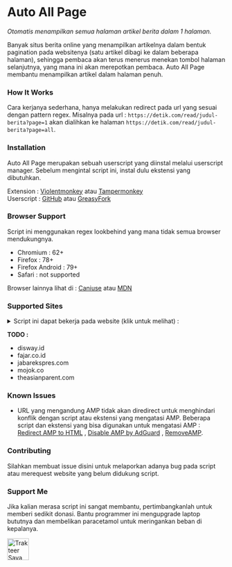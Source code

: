 # Auto All Page

*Otomatis menampilkan semua halaman artikel berita dalam 1 halaman.*

Banyak situs berita online yang menampilkan artikelnya dalam bentuk pagination pada websitenya (satu artikel dibagi ke
dalam beberapa halaman), sehingga pembaca akan terus menerus menekan tombol halaman selanjutnya, yang mana ini akan
merepotkan pembaca. Auto All Page membantu menampilkan artikel dalam halaman penuh.

### How It Works

Cara kerjanya sederhana, hanya melakukan redirect pada url yang sesuai dengan pattern regex.
Misalnya pada url : `https://detik.com/read/judul-berita?page=1` akan dialihkan ke
halaman `https://detik.com/read/judul-berita?page=all`.

### Installation

Auto All Page merupakan sebuah userscript yang diinstal melalui userscript manager. Sebelum mengintal script ini, instal
dulu ekstensi yang dibutuhkan.

Extension  : [Violentmonkey](https://violentmonkey.github.io/) atau [Tampermonkey](https://www.tampermonkey.net)  
Userscript : [GitHub](https://raw.githubusercontent.com/reforget-id/AutoAllPage/main/script/autoallpage.user.js)
atau [GreasyFork](https://greasyfork.org/id/scripts/415479-auto-all-page)

### Browser Support

Script ini menggunakan regex lookbehind yang mana tidak semua browser mendukungnya.

* Chromium : 62+
* Firefox : 78+
* Firefox Android : 79+
* Safari : not supported

Browser lainnya lihat di : [Caniuse](https://caniuse.com/js-regexp-lookbehind)
atau [MDN](https://developer.mozilla.org/en-US/docs/Web/JavaScript/Reference/Global_Objects/RegExp)

### Supported Sites

<details>
    <summary>Script ini dapat bekerja pada website (klik untuk melihat) :
</summary>  
    <ul>
        <li>20jam.com</li>
        <li>100kpj.com</li>
        <li>aboutmalang.com</li>
        <li>antaranews.com</li>
        <li>ayocirebon.com</li>
        <li>ayoindonesia.com</li>
        <li>akurat.co</li>
        <li>bolasport.com</li>
        <li>cnbcindonesia.com</li>
        <li>cnnindonesia.com</li>
        <li>dagangberita.com</li>
        <li>detik.com</li>
        <li>fortuneidn.com</li>
        <li>genpi.co</li>
        <li>grid.id</li>
        <li>gridoto.com</li>
        <li>herstory.co.id</li>
        <li>hops.id</li>
        <li>idntimes.com</li>
        <li>idxchannel.com</li>
        <li>inews.id</li>
        <li>intipseleb.com</li>
        <li>jatimnetwork.com</li>
        <li>jpnn.com</li>
        <li>kilat.com</li>
        <li>kompas.com</li>
        <li>kompas.tv</li>
        <li>kompasiana.com</li>
        <li>kontan.co.id</li>
        <li>merdeka.com</li>
        <li>motorplus-online.com</li>
        <li>okezone.com</li>
        <li>pojoksatu.id</li>
        <li>popbela.com</li>
        <li>pikiran-rakyat.com</li>
        <li>republika.co.id</li>
        <li>sahijab.com</li>
        <li>sindonews.com</li>
        <li>sonora.id</li>
        <li>suara.com</li>
        <li>tempo.co</li>
        <li>tribunnews.com</li>
        <li>tvonenews.com</li>
        <li>unews.id</li>
        <li>viva.co.id</li>
        <li>wartaekonomi.co.id</li>
    </ul>    
</details>

**TODO :**
* disway.id
* fajar.co.id
* jabarekspres.com
* mojok.co
* theasianparent.com

### Known Issues

* URL yang mengandung AMP tidak akan diredirect untuk menghindari konflik dengan script atau ekstensi yang mengatasi
  AMP. Beberapa script dan ekstensi yang bisa digunakan untuk mengatasi
  AMP : [Redirect AMP to HTML](https://www.daniel.priv.no/web-extensions/amp2html.html)
  , [Disable AMP by AdGuard](https://github.com/AdguardTeam/DisableAMP)
  , [RemoveAMP](https://github.com/bentasker/RemoveAMP).

### Contributing

Silahkan membuat issue disini untuk melaporkan adanya bug pada script atau merequest website yang belum didukung script.

### Support Me

Jika kalian merasa script ini sangat membantu, pertimbangkanlah untuk memberi sedikit donasi. Bantu programmer ini
mengupgrade laptop bututnya dan membelikan paracetamol untuk meringankan beban di kepalanya.

<a href="https://trakteer.id/reforget-id" target="_blank">
    <img id="wse-buttons-preview" src="https://cdn.trakteer.id/images/embed/trbtn-red-1.png" height="50" style="border:0;height:50px;" alt="Trakteer Saya">
</a>
